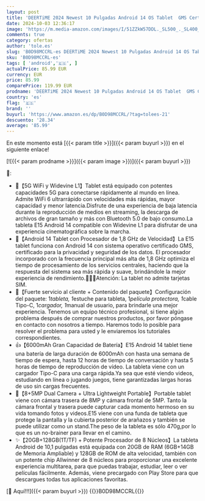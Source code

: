 ```yaml
---
layout: post
title: 'DEERTiME 2024 Newest 10 Pulgadas Android 14 OS Tablet  GMS Certificado  20 GB RAM + 128 GB ROM/TF 512GB  8-Core 1.8 GHz  WiFi 6  5G+2.4G WiFi  6000mAh  5+8MP  BT 5.0  Widget  Tablet con Funda - Azul'
date: 2024-10-03 12:36:17
image: 'https://m.media-amazon.com/images/I/51ZZkW57DDL._SL500_._SL400_.jpg'
comments: true
category: ofertas
author: 'tole.es'
slug: 'B0D98MCCRL-es DEERTiME 2024 Newest 10 Pulgadas Android 14 OS Tablet GMS...'
sku: 'B0D98MCCRL-es'
tags: [ 'android','🇪🇸', ]
actualPrice: 85.99 EUR
currency: EUR
price: 85.99
comparePrice: 119.99 EUR
prodname: 'DEERTiME 2024 Newest 10 Pulgadas Android 14 OS Tablet  GMS Certificado  20 GB RAM + 128 GB ROM/TF 512GB  8-Core 1.8 GHz  WiFi 6  5G+2.4G WiFi  6000mAh  5+8MP  BT 5.0  Widget  Tablet con Funda - Azul'
country: 'es'
flag: '🇪🇸'
brand: ''
buyurl: 'https://www.amazon.es/dp/B0D98MCCRL/?tag=tolees-21'
descuento: '28.34'
average: '85.99'
---
```


En este momento está [{{< param title >}}]({{< param buyurl >}}) en el siguiente enlace!

[![{{< param prodname >}}]({{< param image >}})]({{< param buyurl >}})

🔎:

- 🎇【5G WiFi y Widevine L1】Tablet está equipado con potentes capacidades 5G para conectarse rápidamente al mundo en línea. Admite WiFi 6 ultrarrápido con velocidades más rápidas, mayor capacidad y menor latencia.Disfrute de una experiencia de baja latencia durante la reproducción de medios en streaming, la descarga de archivos de gran tamaño y más con Bluetooth 5.0 de bajo consumo.La tableta E15 Android 14 compatible con Widevine L1 para disfrutar de una experiencia cinematográfica sobre la marcha.
- 🎊【Android 14 Tablet con Procesador de 1,8 GHz de Velocidad】La E15 tablet funciona con Android 14 con sistema operativo certificado GMS, certificado para la privacidad y seguridad de los datos. El procesador incorporado con la frecuencia principal más alta de 1,8 GHz optimiza el tiempo de procesamiento de los servicios centrales, haciendo que la respuesta del sistema sea más rápida y suave, brindándole la mejor experiencia de rendimiento.📌📌📌Atención: La tablet no admite tarjetas SIM.
- 🎁【Fuerte servicio al cliente + Contenido del paquete】Configuración del paquete: 1*tableta, 1*estuche para tableta, 1*película protectora, 1*cable Tipo-C, 1*cargador, 1*manual de usuario, para brindarle una mejor experiencia. Tenemos un equipo técnico profesional, si tiene algún problema después de comprar nuestros productos, por favor póngase en contacto con nosotros a tiempo. Haremos todo lo posible para resolver el problema para usted y le enviaremos los tutoriales correspondientes.
- 👍【6000mAh Gran Capacidad de Batería】E15 Android 14 tablet tiene una batería de larga duración de 6000mAh con hasta una semana de tiempo de espera, hasta 12 horas de tiempo de conversación y hasta 5 horas de tiempo de reproducción de vídeo. La tableta viene con un cargador Tipo-C para una carga rápida.Ya sea que esté viendo videos, estudiando en línea o jugando juegos, tiene garantizadas largas horas de uso sin cargas frecuentes.
- 👑【8+5MP Dual Camera + Ultra Lightweight Portable】Portable tablet viene con cámara trasera de 8MP y cámara frontal de 5MP. Tanto la cámara frontal y trasera puede capturar cada momento hermoso en su vida tomando fotos y videos.E15 viene con una funda de tableta que protege la pantalla y la cubierta posterior de arañazos y también se puede utilizar como un stand.The peso de la tableta es sólo 470g,por lo que es un no-brainer para llevar en el camino.
- ✨【20GB+128GB(1T/TF) + Potente Procesador de 8 Núcleos】La tableta Android de 10,1 pulgadas está equipada con 20GB de RAM (6GB+14GB de Memoria Ampliable) y 128GB de ROM de alta velocidad, también con un potente chip Allwinner de 8 núcleos para proporcionar una excelente experiencia multitarea, para que puedas trabajar, estudiar, leer o ver películas fácilmente. Además, viene precargado con Play Store para que descargues todas tus aplicaciones favoritas.

[🛒 Aquí!!!]({{< param buyurl >}})
{{<world>}}B0D98MCCRL{{</world>}}
